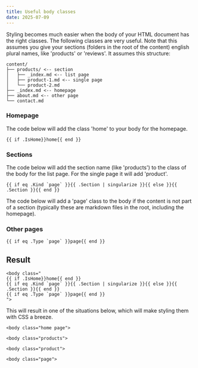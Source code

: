 ```yaml
---
title: Useful body classes
date: 2025-07-09
---
```


Styling becomes much easier when the body of your HTML document has the right classes. The following classes are very useful. Note that this assumes you give your sections (folders in the root of the content) english plural names, like 'products' or 'reviews'. It assumes this structure:

```
content/
├── products/ <-- section
│   ├── _index.md <-- list page
│   ├── product-1.md <-- single page
│   └── product-2.md
├── _index.md <-- homepage
├── about.md <-- other page
└── contact.md
```

### Homepage

The code below will add the class 'home' to your body for the homepage.

```
{{ if .IsHome}}home{{ end }}
```



### Sections

The code below will add the section name (like 'products') to the class of the body for the list page. For the single page it will add 'product'.

```
{{ if eq .Kind `page` }}{{ .Section | singularize }}{{ else }}{{ .Section }}{{ end }}
```

The code below will add a 'page' class to the body if the content is not part of a section (typically these are markdown files in the root, including the homepage).

### Other pages

```
{{ if eq .Type `page` }}page{{ end }}
```

## Result

```
<body class="
{{ if .IsHome}}home{{ end }}
{{ if eq .Kind `page` }}{{ .Section | singularize }}{{ else }}{{ .Section }}{{ end }}
{{ if eq .Type `page` }}page{{ end }}
">
```

This will result in one of the situations below, which will make styling them with CSS a breeze.

```
<body class="home page">
```
```
<body class="products">
```
```
<body class="product">
```
```
<body class="page">
```
